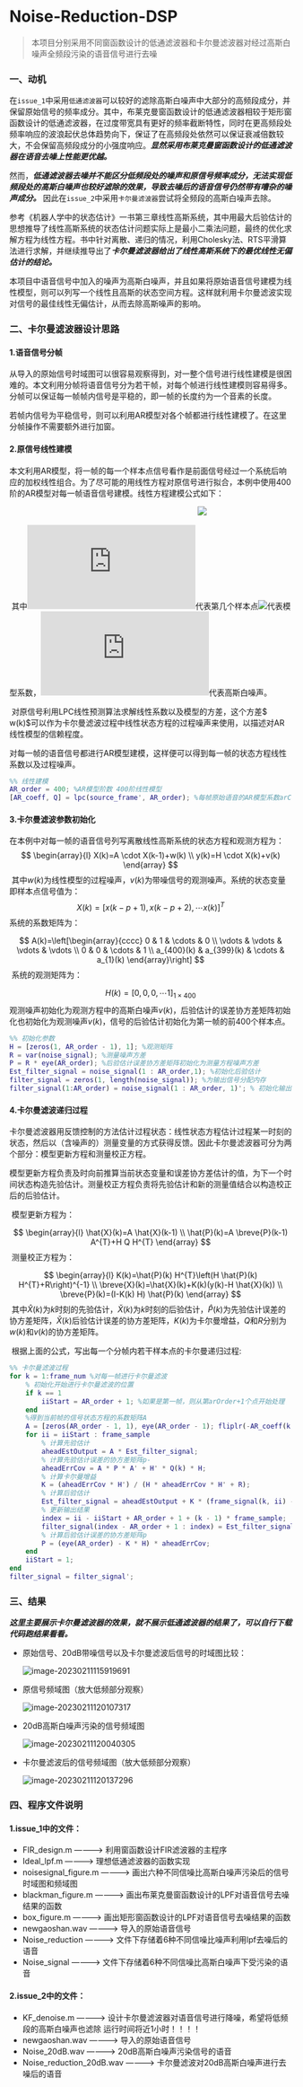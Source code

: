 # Noise-Reduction-DSP

> 本项目分别采用不同窗函数设计的低通滤波器和卡尔曼滤波器对经过高斯白噪声全频段污染的语音信号进行去噪

### 一、动机

​		在`issue_1`中采用`低通滤波器`可以较好的滤除高斯白噪声中大部分的高频段成分，并保留原始信号的频率成分。其中，布莱克曼窗函数设计的低通滤波器相较于矩形窗函数设计的低通滤波器，在过度带宽具有更好的频率截断特性，同时在更高频段处频率响应的波浪起伏总体趋势向下，保证了在高频段处依然可以保证衰减倍数较大，不会保留高频段成分的小强度响应。***显然采用布莱克曼窗函数设计的低通滤波器在语音去噪上性能更优越。***

​		然而，***低通滤波器去噪并不能区分低频段处的噪声和原信号频率成分，无法实现低频段处的高斯白噪声也较好滤除的效果，导致去噪后的语音信号仍然带有嘈杂的噪声成分。*** 因此在`issue_2`中采用`卡尔曼滤波器`尝试将全频段的高斯白噪声去除。

​		参考《机器人学中的状态估计》一书第三章线性高斯系统，其中用最大后验估计的思想推导了线性高斯系统的状态估计问题实际上是最小二乘法问题，最终的优化求解方程为线性方程。书中针对离散、递归的情况，利用Cholesky法、RTS平滑算法进行求解，并继续推导出了***卡尔曼滤波器给出了线性高斯系统下的最优线性无偏估计的结论。***

​		本项目中语音信号中加入的噪声为高斯白噪声，并且如果将原始语音信号建模为线性模型，则可以列写一个线性且高斯的状态空间方程。这样就利用卡尔曼滤波实现对信号的最佳线性无偏估计，从而去除高斯噪声的影响。

### 二、卡尔曼滤波器设计思路

#### 1.语音信号分帧

​		从导入的原始信号时域图可以很容易观察得到，对一整个信号进行线性建模是很困难的。本文利用分帧将语音信号分为若干帧，对每个帧进行线性建模则容易得多。分帧可以保证每一帧帧内信号是平稳的，即一帧的长度约为一个音素的长度。

​		若帧内信号为平稳信号，则可以利用AR模型对各个帧都进行线性建模了。在这里分帧操作不需要额外进行加窗。

#### 2.原信号线性建模

​		本文利用AR模型，将一帧的每一个样本点信号看作是前面信号经过一个系统后响应的加权线性组合。为了尽可能的用线性方程对原信号进行拟合，本例中使用400阶的AR模型对每一帧语音信号建模。线性方程建模公式如下：  

&emsp;&emsp;&emsp;&emsp;&emsp;&emsp;&emsp;&emsp;&emsp;&emsp;&emsp;&emsp;&emsp;&emsp;&emsp;&emsp;&emsp;&emsp;&emsp;&emsp;&emsp;&emsp;&emsp;&emsp;![](http://latex.codecogs.com/svg.latex?x(k)=\sum_{i=1}^{400}a_{i}(k)x(k-i)+w(k))

​		其中![](http://latex.codecogs.com/svg.latex?k)代表第几个样本点![](http://latex.codecogs.com/svg.latex?a_{i}(k)x(k-i)+w(k)a_{i}(k),i=1,2,3\ldots400)代表模型系数，![](http://latex.codecogs.com/svg.latex?w)代表高斯白噪声。

​		对原信号利用LPC线性预测算法求解线性系数以及模型的方差，这个方差$ w(k)$可以作为卡尔曼滤波过程中线性状态方程的过程噪声来使用，以描述对AR线性模型的信赖程度。

​		对每一帧的语音信号都进行AR模型建模，这样便可以得到每一帧的状态方程线性系数以及过程噪声。

```matlab
%% 线性建模
AR_order = 400; %AR模型阶数 400阶线性模型
[AR_coeff, Q] = lpc(source_frame', AR_order); %每帧原始语音的AR模型系数arCoeff和过程噪声方差Q
```

#### 3.卡尔曼滤波参数初始化

​		在本例中对每一帧的语音信号列写离散线性高斯系统的状态方程和观测方程为：
$$
\begin{array}{l}
X(k)=A \cdot X(k-1)+w(k) \\
y(k)=H \cdot X(k)+v(k)
\end{array}
$$
​		其中$w(k)$为线性模型的过程噪声，$v(k)$为带噪信号的观测噪声。系统的状态变量即样本点信号值为：
$$
X(k)=[x(k-p+1), x(k-p+2), \cdots x(k)]^{T}
$$
​		系统的系数矩阵为：

$$
A(k)=\left[\begin{array}{cccc}
0 & 1 & \cdots & 0 \\
\vdots & \vdots & \vdots & \vdots \\
0 & 0 & \cdots & 1 \\
a_{400}(k) & a_{399}(k) & \cdots & a_{1}(k)
\end{array}\right]
$$
​		系统的观测矩阵为：

$$
H(k)=[0,0,0, \cdots 1]_{1 \times 400}
$$
​		观测噪声初始化为观测方程中的高斯白噪声$v(k)$，后验估计的误差协方差矩阵初始化也初始化为观测噪声$v(k)$，信号的后验估计初始化为第一帧的前400个样本点。

```matlab
%% 初始化参数
H = [zeros(1, AR_order - 1), 1]; %观测矩阵
R = var(noise_signal); %测量噪声方差
P = R * eye(AR_order); %后验估计误差协方差矩阵初始化为测量方程噪声方差
Est_filter_signal = noise_signal(1 : AR_order,1); %初始化后验估计
filter_signal = zeros(1, length(noise_signal)); %为输出信号分配内存
filter_signal(1:AR_order) = noise_signal(1 : AR_order, 1)'; % 初始化输出信
```

#### 4.卡尔曼滤波递归过程

​		卡尔曼滤波器用反馈控制的方法估计过程状态：线性状态方程估计过程某一时刻的状态，然后以（含噪声的）测量变量的方式获得反馈。因此卡尔曼滤波器可分为两个部分：模型更新方程和测量校正方程。

​		模型更新方程负责及时向前推算当前状态变量和误差协方差估计的值，为下一个时间状态构造先验估计。测量校正方程负责将先验估计和新的测量值结合以构造校正后的后验估计。

​		模型更新方程为：

$$
\begin{array}{l}
\hat{X}(k)=A \hat{X}(k-1) \\
\hat{P}(k)=A \breve{P}(k-1) A^{T}+H Q H^{T}
\end{array}
$$
​		测量校正方程为：

$$
\begin{array}{l}
K(k)=\hat{P}(k) H^{T}\left(H \hat{P}(k) H^{T}+R\right)^{-1} \\
\breve{X}(k)=\hat{X}(k)+K(k)(y(k)-H \hat{X}(k)) \\
\breve{P}(k)=(I-K(k) H) \hat{P}(k)
\end{array}
$$
​		其中$\hat{X}(k)$为$k$时刻的先验估计，$\breve{X}(k)$为$k$时刻的后验估计，$\hat{P}(k)$为先验估计误差的协方差矩阵，$\breve{X}(k)$后验估计误差的协方差矩阵，$K(k)$为卡尔曼增益，$Q$和$R$分别为$w(k)$和$v(k)$的协方差矩阵。

​		根据上面的公式，写出每一个分帧内若干样本点的卡尔曼递归过程:

```matlab
%% 卡尔曼滤波过程
for k = 1:frame_num %对每一帧进行卡尔曼滤波
	% 初始化开始进行卡尔曼滤波的位置
	if k == 1 
		iiStart = AR_order + 1; %如果是第一帧，则从第arOrder+1个点开始处理
	end
	%得到当前帧的信号状态方程的系数矩阵A
	A = [zeros(AR_order - 1, 1), eye(AR_order - 1); fliplr(-AR_coeff(k, 2 : end))]; % fliplr:左右翻转
	for ii = iiStart : frame_sample
		% 计算先验估计
		aheadEstOutput = A * Est_filter_signal; 
		% 计算先验估计误差的协方差矩阵p-
		aheadErrCov = A * P * A' + H' * Q(k) * H;
		% 计算卡尔曼增益
		K = (aheadErrCov * H') / (H * aheadErrCov * H' + R);
		% 计算后验估计
		Est_filter_signal = aheadEstOutput + K * (frame_signal(k, ii) - H * aheadEstOutput);
		% 更新输出结果
		index = ii - iiStart + AR_order + 1 + (k - 1) * frame_sample;
		filter_signal(index - AR_order + 1 : index) = Est_filter_signal';
		% 计算后验估计误差的协方差矩阵p
		P = (eye(AR_order) - K * H) * aheadErrCov;
	end
	iiStart = 1;
end
filter_signal = filter_signal';
```

### 三、结果

***这里主要展示卡尔曼滤波器的效果，就不展示低通滤波器的结果了，可以自行下载代码跑结果看看。***

- 原始信号、20dB带噪信号以及卡尔曼滤波后信号的时域图比较：

  ![image-20230211115919691](image_to_display/图片1.png)

- 原信号频域图（放大低频部分观察）

  ![image-20230211120107317](image_to_display/图片2.png)

- 20dB高斯白噪声污染的信号频域图

  ![image-20230211120040305](image_to_display/图片4.png)

- 卡尔曼滤波后的信号频域图（放大低频部分观察）

  ![image-20230211120137296](image_to_display/图片3.png)

### 四、程序文件说明

#### 1.issue_1中的文件：

- FIR_design.m ————> 利用窗函数设计FIR滤波器的主程序
- Ideal_lpf.m ————> 理想低通滤波器的函数实现
- noisesignal_figure.m ————> 画出六种不同信噪比高斯白噪声污染后的信号时域图和频域图
- blackman_figure.m ————> 画出布莱克曼窗函数设计的LPF对语音信号去噪结果的函数
- box_figure.m ————> 画出矩形窗函数设计的LPF对语音信号去噪结果的函数
- newgaoshan.wav ————> 导入的原始语音信号
- Noise_reduction ————> 文件下存储着6种不同信噪比噪声利用lpf去噪后的语音
- Noise_signal ————> 文件下存储着6种不同信噪比高斯白噪声下受污染的语音

#### 2.issue_2中的文件：
- KF_denoise.m ————> 设计卡尔曼滤波器对语音信号进行降噪，希望将低频段的高斯白噪声也滤除
  			            运行时间将近1小时！！！！
- newgaoshan.wav ————> 导入的原始语音信号
- Noise_20dB.wav ————> 20dB高斯白噪声污染信号的语音
- Noise_reduction_20dB.wav ————> 卡尔曼滤波对20dB高斯白噪声进行去噪后的语音

